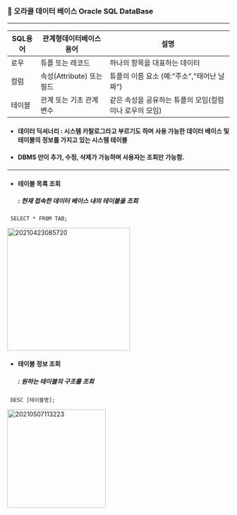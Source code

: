 ###  :pushpin: 오라클 데이터 베이스 Oracle SQL DataBase

-----------

SQL용어 | 관계형데이터베이스용어 | 설명 
 -- | -- | --
 로우 | 튜플 또는 레코드 | 하나의 항목을 대표하는 데이터
 컬럼 | 속성(Attribute) 또는 필드 | 튜플의 이름 요소 (예:"주소","태어난 날짜")
 테이블 |관계 또는 기초 관계 변수 | 같은 속성을 공유하는 튜플의 모임(컬럼이나 로우의 모임)
* #### 데이터 딕셔너리 : 시스템 카탈로그라고 부르기도 하며 사용 가능한 데이터 베이스 및 테이블의 정보를 가지고 있는 시스템 테이블
* #### DBMS 만이 추가, 수정, 삭제가 가능하며 사용자는 조회만 가능함.

-----------

* #### 테이블 목록 조회 
  #####  : 현재 접속한 데이터 베이스 내의 테이블을 조회
```
 SELECT * FROM TAB;
```
<img width="278" alt="20210423085720" src="https://user-images.githubusercontent.com/74708028/117389835-fab9d480-af27-11eb-81e7-30187f89ee24.png">


* #### 테이블 정보 조회 
  #####  : 원하는 테이블의 구조를 조회
```
 DESC [테이블명];
```
<img width="223" alt="20210507113223" src="https://user-images.githubusercontent.com/74708028/117389841-fdb4c500-af27-11eb-9df1-bb13345bf66c.png">
